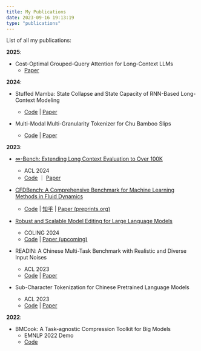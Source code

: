 ```yaml
---
title: My Publications
date: 2023-09-16 19:13:19
type: "publications"
---
```

<!-- # My Publications -->

List of all my publications:

**2025**:

- Cost-Optimal Grouped-Query Attention for Long-Context LLMs
    - [Paper](https://arxiv.org/abs/2503.09579)

**2024**:

- Stuffed Mamba: State Collapse and State Capacity of RNN-Based Long-Context Modeling
    - [Code](https://www.github.com/thunlp/stuffed-mamba) | [Paper](https://arxiv.org/abs/2410.07145)

- Multi-Modal Multi-Granularity Tokenizer for Chu Bamboo Slips
    - [Code](https://www.github.com/thunlp/Chujian) | [Paper](https://arxiv.org/abs/2409.01011)

**2023**:

- [$\infty$-Bench: Extending Long Context Evaluation to Over 100K](/2024/01/10/InfiniteBench/)
    - ACL 2024
    - [Code](http://www.github.com/OpenBMB/InfiniteBench) ｜ [Paper](https://www.github.com/OpenBMB/InfiniteBench)

- [CFDBench: A Comprehensive Benchmark for Machine Learning Methods in Fluid Dynamics](/2023/09/16/CFDBench/)
    - [Code](https://www.github.com/luo-yining/CFDBench) | [知乎](https://zhuanlan.zhihu.com/p/656033757) | [Paper (preprints.org)](https://www.preprints.org/manuscript/202309.1550/v1)

- [Robust and Scalable Model Editing for Large Language Models](/2024/03/14/EREN/)
    - COLING 2024
    - [Code](https://www.github.com/chen-yingfa/eren) | [Paper (upcoming)](...)

- READIN: A Chinese Multi-Task Benchmark with Realistic and Diverse Input Noises
    - ACL 2023
    - [Code](https://www.github.com/THUNLP/READIN) | [Paper](https://aclanthology.org/2023.acl-long.460/)

- Sub-Character Tokenization for Chinese Pretrained Language Models
    - ACL 2023
    - [Code](https://www.github.com/THUNLP/SubCharTokenization) | [Paper](https://aclanthology.org/2023.tacl-1.28/)

**2022**:

- BMCook: A Task-agnostic Compression Toolkit for Big Models
    - EMNLP 2022 Demo
    - [Code](https://www.github.com/OpenBMB/BMCook)
